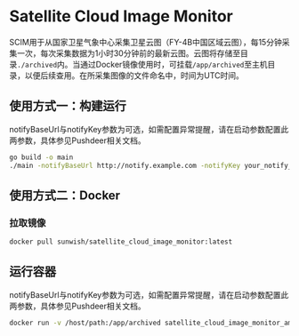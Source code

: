 # Satellite Cloud Image Monitor

SCIM用于从国家卫星气象中心采集卫星云图（FY-4B中国区域云图），每15分钟采集一次，每次采集数据为1小时30分钟前的最新云图。云图将存储至目录`./archived`内。当通过Docker镜像使用时，可挂载`/app/archived`至主机目录，以便后续查用。在所采集图像的文件命名中，时间为UTC时间。

## 使用方式一：构建运行

notifyBaseUrl与notifyKey参数为可选，如需配置异常提醒，请在启动参数配置此两参数，具体参见Pushdeer相关文档。

```zsh
go build -o main
./main -notifyBaseUrl http://notify.example.com -notifyKey your_notify_key
```

## 使用方式二：Docker

### 拉取镜像

```zsh
docker pull sunwish/satellite_cloud_image_monitor:latest
```

## 运行容器

notifyBaseUrl与notifyKey参数为可选，如需配置异常提醒，请在启动参数配置此两参数，具体参见Pushdeer相关文档。

```zsh
docker run -v /host/path:/app/archived satellite_cloud_image_monitor_amd64:latest ./main -notifyBaseUrl http://notify.example.com -notifyKey your_notify_key
```
